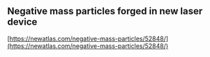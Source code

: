 ## Negative mass particles forged in new laser device
  
  [https://newatlas.com/negative-mass-particles/52848/](https://newatlas.com/negative-mass-particles/52848/)
